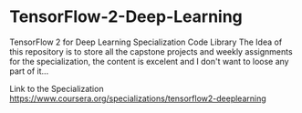# TensorFlow-2-Deep-Learning
TensorFlow 2 for Deep Learning Specialization Code Library
The Idea of this repository is to store all the capstone projects and weekly assignments for the specialization, 
the content is excelent and I don't want to loose any part of it...

Link to the Specialization
https://www.coursera.org/specializations/tensorflow2-deeplearning

